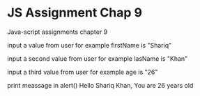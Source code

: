 <h1>JS Assignment Chap 9</h1>
Java-script assignments chapter 9</br>

input a value from user for example firstName is "Shariq"</br>

input a second value from user for example lasName is "Khan" 

input a third value from user for example age is "26"</br>

print meassage in alert() Hello Shariq Khan, You are 26 years old</br>
